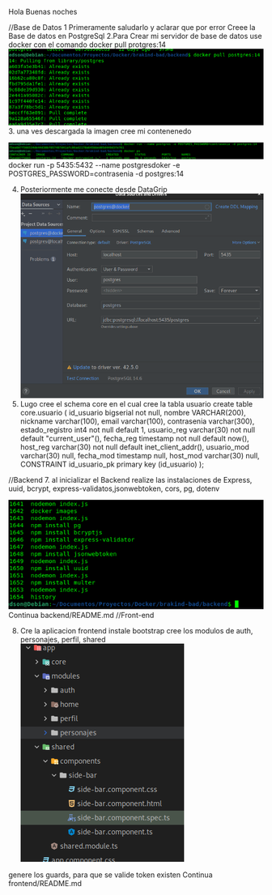 Hola Buenas noches 

//Base de Datos
1 Primeramente saludarlo y aclarar que por error Creee la Base de datos en PostgreSql
2.Para Crear mi servidor de base de datos use docker con el comando 
  docker pull protgres:14
![img.png](img.png)
3. una ves descargada la imagen cree mi contenenedo

![img_4.png](img_4.png)
docker run -p 5435:5432 --name postgresdoker -e POSTGRES_PASSWORD=contrasenia -d postgres:14

4. Posteriormente me conecte desde DataGrip
![img_5.png](img_5.png)
5. Lugo cree el schema core en el cual cree la tabla usuario
create table core.usuario
   (
   id_usuario      bigserial   not null,
   nombre          VARCHAR(200),
   nickname        varchar(100),
   email           varchar(100),
   contrasenia     varchar(300),
   estado_registro int4        not null default 1,
   usuario_reg     varchar(30) not null default "current_user"(),
   fecha_reg       timestamp   not null default now(),
   host_reg        varchar(30) not null default inet_client_addr(),
   usuario_mod     varchar(30) null,
   fecha_mod       timestamp   null,
   host_mod        varchar(30) null,
   CONSTRAINT id_usuario_pk primary key (id_usuario)
   );


//Backend
7. al inicializar el Backend
realize las instalaciones de 
Express, uuid, bcrypt, express-validatos,jsonwebtoken, cors, pg, dotenv

![img_6.png](img_6.png)
 Continua backend/README.md
//Front-end

8. Cre la aplicacion frontend
 instale bootstrap
cree los modulos de auth, personajes, perfil, shared
![img_7.png](img_7.png)

genere los guards, para que se valide token existen
Continua frontend/README.md
